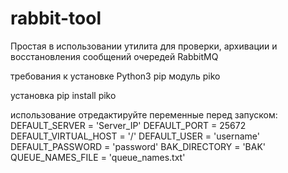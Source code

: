 # rabbit-tool
Простая в использовании утилита для проверки, архивации и восстановления сообщений очередей RabbitMQ

требования к установке
Python3
pip
модуль piko

установка
pip install piko

использование
отредактируйте переменные перед запуском:
DEFAULT_SERVER = 'Server_IP'
DEFAULT_PORT = 25672
DEFAULT_VIRTUAL_HOST = '/'
DEFAULT_USER = 'username'
DEFAULT_PASSWORD = 'password'
BAK_DIRECTORY = 'BAK'
QUEUE_NAMES_FILE = 'queue_names.txt'
